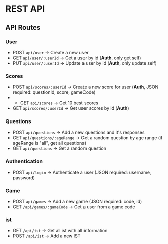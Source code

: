 # REST API

## API Routes

### User
* POST `api/user` -> Create a new user
* GET `api/user/:userId` -> Get a user by id (**Auth**, only get self)
* PUT `api/user/:userId` -> Update a user by id (**Auth**, only update self)

### Scores
* POST `api/scores/:userId` -> Create a new score for user (**Auth**, JSON required: questionId, score, gameCode)
* * GET `api/scores` -> Get 10 best scores
* GET `api/scores/:userId` -> Get user scores by id (**Auth**)

### Questions
* POST `api/questions` -> Add a new questions and it's responses
* GET `api/questions/:ageRange` -> Get a random question by age range (if ageRange is "all", get all questions)
* GET `api/questions` -> Get a random question

### Authentication
* POST `api/login` -> Authenticate a user (JSON required: username, password)

### Game
* POST `api/games` -> Add a new game (JSON required: code, id)
* GET `/api/games/:gameCode` -> Get a user from a game code

### ist
* GET `/api/ist` -> Get all ist with all information
* POST `/api/ist` -> Add a new IST
